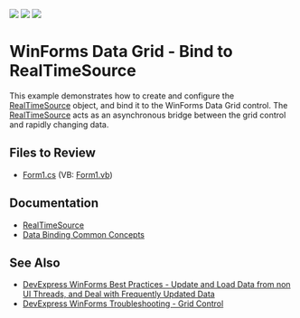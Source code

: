 <!-- default badges list -->
![](https://img.shields.io/endpoint?url=https://codecentral.devexpress.com/api/v1/VersionRange/128632767/13.2.6%2B)
[![](https://img.shields.io/badge/Open_in_DevExpress_Support_Center-FF7200?style=flat-square&logo=DevExpress&logoColor=white)](https://supportcenter.devexpress.com/ticket/details/E5218)
[![](https://img.shields.io/badge/📖_How_to_use_DevExpress_Examples-e9f6fc?style=flat-square)](https://docs.devexpress.com/GeneralInformation/403183)
<!-- default badges end -->

# WinForms Data Grid - Bind to RealTimeSource

This example demonstrates how to create and configure the [RealTimeSource](https://docs.devexpress.com/CoreLibraries/DevExpress.Data.RealTimeSource) object, and bind it to the WinForms Data Grid control. The [RealTimeSource](https://docs.devexpress.com/CoreLibraries/DevExpress.Data.RealTimeSource) acts as an asynchronous bridge between the grid control and rapidly changing data.


## Files to Review

* [Form1.cs](./CS/RealTimeSource/Form1.cs) (VB: [Form1.vb](./VB/RealTimeSource/Form1.vb))


## Documentation

* [RealTimeSource](https://docs.devexpress.com/CoreLibraries/DevExpress.Data.RealTimeSource)
* [Data Binding Common Concepts](https://docs.devexpress.com/WindowsForms/2395/common-features/data-binding-common-concepts)


## See Also

* [DevExpress WinForms Best Practices - Update and Load Data from non UI Threads, and Deal with Frequently Updated Data](https://go.devexpress.com/CheatSheets_WinForms_Examples_T947915.aspx)
* [DevExpress WinForms Troubleshooting - Grid Control](https://go.devexpress.com/CheatSheets_WinForms_Examples_T934742.aspx)
